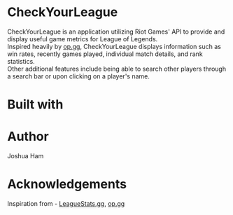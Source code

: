 # CheckYourLeague

CheckYourLeague is an application utilizing Riot Games' API to provide and display useful game metrics for League of Legends. <br /> 
Inspired heavily by [op.gg](https://www.op.gg/), CheckYourLeague displays information such as win rates, recently games played, individual match details, and rank statistics. <br />
Other additional features include being able to search other players through a search bar or upon clicking on a player's name.

# Built with


# Author
Joshua Ham

# Acknowledgements
Inspiration from - [LeagueStats.gg](https://leaguestats.gg/), [op.gg](https://www.op.gg/)
